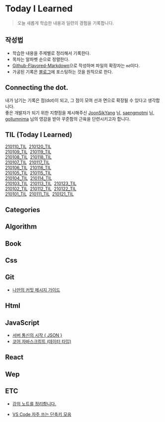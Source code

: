 # Today I Learned

> 오늘 새롭게 학습한 내용과 일련의 경험을 기록합니다. <br>

## 작성법

- 학습한 내용을 주제별로 정리해서 기록한다.
- 목차는 알파벳 순으로 정렬한다.
- <a href="https://guides.github.com/features/mastering-markdown/#GitHub-flavored-markdown">Github-Flavored-Markdown</a>으로 작성하며 파일의 확장자는 `md`이다.
- 가공된 기록은 <a href="https://hyuns.netlify.app">블로그</a>에 포스팅하는 것을 원칙으로 한다.

## Connecting the dot.

내가 남기는 기록은 점(dot)이 되고, 그 점이 모여 선과 면으로 확장될 수 있다고 생각합니다.<br>
좋은 개발자가 되기 위한 지향점을 제시해주신 <a href="https://github.com/joonsikyang">JoonSikYang</a> 님, <a href="https://github.com/saengmotmi">saengmotmi</a> 님, <a href="https://github.com/gollumnima">gollumnima</a> 님의 영감을 받아 꾸준함의 근육을 단련시키고자 합니다.

## TIL (Today I Learned)

[210110_TIL](<https://github.com/sunghyunjeonme/TIL/blob/master/TIL%20(Today%20I%20Learned)/January/210110_TIL.md>)&nbsp;&nbsp;[210120_TIL](<https://github.com/sunghyunjeonme/TIL/blob/master/TIL%20(Today%20I%20Learned)/January/210120_TIL.md>)<br>
[210109_TIL](<https://github.com/sunghyunjeonme/TIL/blob/master/TIL%20(Today%20I%20Learned)/January/210109_TIL.md>)&nbsp;&nbsp;[210119_TIL](<https://github.com/sunghyunjeonme/TIL/blob/master/TIL%20(Today%20I%20Learned)/January/210119_TIL.md>)<br>
[210108_TIL](<https://github.com/sunghyunjeonme/TIL/blob/master/TIL%20(Today%20I%20Learned)/January/210108_TIL.md>)&nbsp;&nbsp;[210118_TIL](<https://github.com/sunghyunjeonme/TIL/blob/master/TIL%20(Today%20I%20Learned)/January/210118_TI.md>)<br>
[210107_TIL](<https://github.com/sunghyunjeonme/TIL/blob/master/TIL%20(Today%20I%20Learned)/January/210107_TIL.md>)&nbsp;&nbsp;[210117_TIL](<https://github.com/sunghyunjeonme/TIL/blob/master/TIL%20(Today%20I%20Learned)/January/210117_TIL.md>)<br>
[210106_TIL](<https://github.com/sunghyunjeonme/TIL/blob/master/TIL%20(Today%20I%20Learned)/January/210106_TIL.md>)&nbsp;&nbsp;[210116_TIL](<https://github.com/sunghyunjeonme/TIL/blob/master/TIL%20(Today%20I%20Learned)/January/210116_TIL.md>)<br>
[210105_TIL](<https://github.com/sunghyunjeonme/TIL/blob/master/TIL%20(Today%20I%20Learned)/January/210105_TIL.md>)&nbsp;&nbsp;[210115_TIL](<https://github.com/sunghyunjeonme/TIL/blob/master/TIL%20(Today%20I%20Learned)/January/210115_TIL.md>)<br>
[210104_TIL](<https://github.com/sunghyunjeonme/TIL/blob/master/TIL%20(Today%20I%20Learned)/January/210104_TIL.md>)&nbsp;&nbsp;[210114_TIL](<https://github.com/sunghyunjeonme/TIL/blob/master/TIL%20(Today%20I%20Learned)/January/210114_TIL.md>)<br>
[210103_TIL](<https://github.com/sunghyunjeonme/TIL/blob/master/TIL%20(Today%20I%20Learned)/January/210103_TIL.md>)&nbsp;&nbsp;[210113_TIL](<https://github.com/sunghyunjeonme/TIL/blob/master/TIL%20(Today%20I%20Learned)/January/210113_TIL.md>)&nbsp;&nbsp;[210123_TIL](<https://github.com/sunghyunjeonme/TIL/blob/master/TIL%20(Today%20I%20Learned)/January/210123_TIL.md>)<br>
[210102_TIL](<https://github.com/sunghyunjeonme/TIL/blob/master/TIL%20(Today%20I%20Learned)/January/210102_TIL.md>)&nbsp;&nbsp;[210112_TIL](<https://github.com/sunghyunjeonme/TIL/blob/master/TIL%20(Today%20I%20Learned)/January/210112_TIL.md>)&nbsp;&nbsp;[210122_TIL](<https://github.com/sunghyunjeonme/TIL/blob/master/TIL%20(Today%20I%20Learned)/January/210122_TIL.md>)<br>
[210101_TIL](<https://github.com/sunghyunjeonme/TIL/blob/master/TIL%20(Today%20I%20Learned)/TIL%20(Today%20I%20Learned).md>)&nbsp;&nbsp;[210111_TIL](<https://github.com/sunghyunjeonme/TIL/blob/master/TIL%20(Today%20I%20Learned)/January/210111_TIL.md>)&nbsp;&nbsp;[210121_TIL](<https://github.com/sunghyunjeonme/TIL/blob/master/TIL%20(Today%20I%20Learned)/January/210121_TIL.md>)<br>

## Categories

## Algorithm

## Book

## Css

## Git

- [나만의 커밋 메시지 가이드](https://github.com/sunghyunjeonme/TIL/blob/master/Git/001-%EB%82%98%EB%A7%8C%EC%9D%98%20%EC%BB%A4%EB%B0%8B%20%EB%A9%94%EC%84%B8%EC%A7%80%20%EA%B0%80%EC%9D%B4%EB%93%9C.md)

## Html

## JavaScript

- [서버 통신의 시작 { JSON }](https://github.com/sunghyunjeonme/TIL/blob/master/JavaScript/%EC%84%9C%EB%B2%84%20%ED%86%B5%EC%8B%A0%EC%9D%98%20%EC%8B%9C%EC%9E%91%20%7B%20JSON%20%7D.md)
- [코어 자바스크립트 (데이터 타입)](<https://github.com/sunghyunjeonme/TIL/blob/master/JavaScript/%EC%BD%94%EC%96%B4%20%EC%9E%90%EB%B0%94%EC%8A%A4%ED%81%AC%EB%A6%BD%ED%8A%B8(%EB%8D%B0%EC%9D%B4%ED%84%B0%20%ED%83%80%EC%9E%85).md>)

## React

## Wep

## ETC

- [강의 노트를 정리합니다.](https://github.com/sunghyunjeonme/TIL/tree/master/ETC/Note)

- [VS Code 자주 쓰는 단축키 모음](https://github.com/sunghyunjeonme/TIL/commit/77241c81abebf28b3dde251a54ebff02c078a68a)
